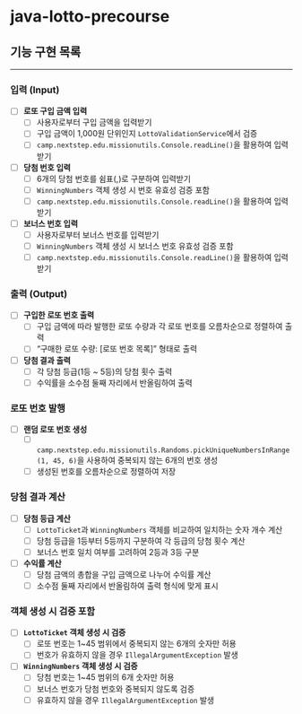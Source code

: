 # java-lotto-precourse

## 기능 구현 목록

---

### 입력 (Input)
- [ ] **로또 구입 금액 입력**
    - [ ] 사용자로부터 구입 금액을 입력받기
    - [ ] 구입 금액이 1,000원 단위인지 `LottoValidationService`에서 검증
    - [ ] `camp.nextstep.edu.missionutils.Console.readLine()`을 활용하여 입력 받기

- [ ] **당첨 번호 입력**
    - [ ] 6개의 당첨 번호를 쉼표(,)로 구분하여 입력받기
    - [ ] `WinningNumbers` 객체 생성 시 번호 유효성 검증 포함
    - [ ] `camp.nextstep.edu.missionutils.Console.readLine()`을 활용하여 입력 받기

- [ ] **보너스 번호 입력**
    - [ ] 사용자로부터 보너스 번호를 입력받기
    - [ ] `WinningNumbers` 객체 생성 시 보너스 번호 유효성 검증 포함
    - [ ] `camp.nextstep.edu.missionutils.Console.readLine()`을 활용하여 입력 받기

### 출력 (Output)
- [ ] **구입한 로또 번호 출력**
    - [ ] 구입 금액에 따라 발행한 로또 수량과 각 로또 번호를 오름차순으로 정렬하여 출력
    - [ ] “구매한 로또 수량: [로또 번호 목록]” 형태로 출력

- [ ] **당첨 결과 출력**
    - [ ] 각 당첨 등급(1등 ~ 5등)의 당첨 횟수 출력
    - [ ] 수익률을 소수점 둘째 자리에서 반올림하여 출력

### 로또 번호 발행
- [ ] **랜덤 로또 번호 생성**
    - [ ] `camp.nextstep.edu.missionutils.Randoms.pickUniqueNumbersInRange(1, 45, 6)`을 사용하여 중복되지 않는 6개의 번호 생성
    - [ ] 생성된 번호를 오름차순으로 정렬하여 저장

### 당첨 결과 계산
- [ ] **당첨 등급 계산**
    - [ ] `LottoTicket`과 `WinningNumbers` 객체를 비교하여 일치하는 숫자 개수 계산
    - [ ] 당첨 등급을 1등부터 5등까지 구분하여 각 등급의 당첨 횟수 계산
    - [ ] 보너스 번호 일치 여부를 고려하여 2등과 3등 구분

- [ ] **수익률 계산**
    - [ ] 당첨 금액의 총합을 구입 금액으로 나누어 수익률 계산
    - [ ] 소수점 둘째 자리에서 반올림하여 출력 형식에 맞게 표시

### 객체 생성 시 검증 포함
- [ ] **`LottoTicket` 객체 생성 시 검증**
    - [ ] 로또 번호는 1~45 범위에서 중복되지 않는 6개의 숫자만 허용
    - [ ] 번호가 유효하지 않을 경우 `IllegalArgumentException` 발생

- [ ] **`WinningNumbers` 객체 생성 시 검증**
    - [ ] 당첨 번호는 1~45 범위의 6개 숫자만 허용
    - [ ] 보너스 번호가 당첨 번호와 중복되지 않도록 검증
    - [ ] 유효하지 않을 경우 `IllegalArgumentException` 발생

